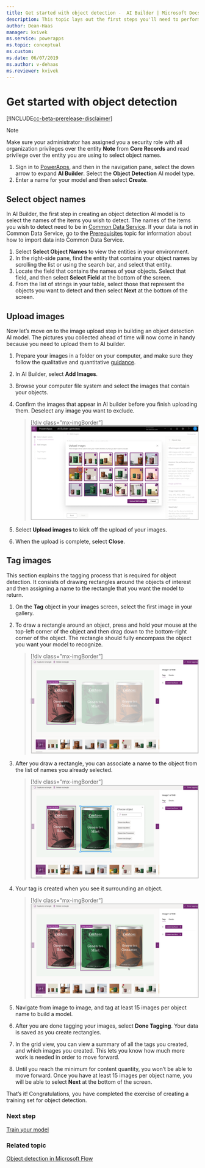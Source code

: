 ```yaml
---
title: Get started with object detection -  AI Builder | Microsoft Docs
description: This topic lays out the first steps you'll need to perform in building an object detection AI model. 
author: Dean-Haas
manager: kvivek
ms.service: powerapps
ms.topic: conceptual
ms.custom: 
ms.date: 06/07/2019
ms.author: v-dehaas
ms.reviewer: kvivek
---
```


# Get started with object detection

[!INCLUDE[cc-beta-prerelease-disclaimer](./includes/cc-beta-prerelease-disclaimer.md)]

> [!NOTE]
> Make sure your administrator has assigned you a security role with all organization privileges over the entity **Note** from **Core Records** and read privilege over the entity you are using to select object names.

1. Sign in to [PowerApps](https://web.powerapps.com), and then in the navigation pane, select the down arrow to expand **AI Builder**. Select the **Object Detection** AI model type.
2. Enter a name for your model and then select **Create**.

## Select object names


<!--from editor: I get a 404 page for the Common Data Service link. -->


In AI Builder, the first step in creating an object detection AI model is to select the names of the items you wish to detect. The names of the items you wish to detect need to be in [Common Data Service](/powerapps/maker/common-data-service/data-platform-intro). If your data is not in Common Data Service, go to the [Prerequisites](build-model.md#prerequisites) topic for information about how to import data into Common Data Service. 
1. Select **Select Object Names** to view the entities in your environment. 
2. In the right-side pane, find the entity that contains your object names by scrolling the list or using the search bar, and select that entity.
3. Locate the field that contains the names of your objects. Select that field, and then select **Select Field** at the bottom of the screen.
4. From the list of strings in your table, select those that represent the objects you want to detect and then select **Next** at the bottom of the screen.

## Upload images
Now let’s move on to the image upload step in building an object detection AI model. The pictures you collected ahead of time will now come in handy because you need to upload them to AI builder.

1. Prepare your images in a folder on your computer, and make sure they follow the qualitative and quantitative [guidance](collect-images.md).
1. In AI Builder, select **Add Images**.
1. Browse your computer file system and select the images that contain your objects.
1. Confirm the images that appear in AI builder before you finish uploading them. Deselect any image you want to exclude.

   > [!div class="mx-imgBorder"]
   > ![Select images screen](media/select-images.png "Select images screen")

1. Select **Upload images** to kick off the upload of your images.
1. When the upload is complete, select **Close**.

## Tag images

This section explains the tagging process that is required for object detection. It consists of drawing rectangles around the objects of interest and then assigning a name to the rectangle that you want the model to return.

1. On the **Tag** object in your images screen, select the first image in your gallery.
1. To draw a rectangle around an object, press and hold your mouse at the top-left corner of the object and then drag down to the bottom-right corner of the object. The rectangle should fully encompass the object you want your model to recognize.

   > [!div class="mx-imgBorder"]
   > ![Tag images screen](media/tag-images.png "Tag images screen")

1. After you draw a rectangle, you can associate a name to the object from the list of names you already selected.

   > [!div class="mx-imgBorder"]
   > ![Associate name screen](media/tag-image-associate-name.png "Associate name  screen")
 
1. Your tag is created when you see it surrounding an object.

   > [!div class="mx-imgBorder"]
   > ![Tag created screen](media/tag-created.png "Tag created screen")
 
1. Navigate from image to image, and tag at least 15 images per object name to build a model. 
1. After you are done tagging your images, select **Done Tagging**. Your data is saved as you create rectangles. 
1. In the grid view, you can view a summary of all the tags you created, and which images you created. This lets you know how much more work is needed in order to move forward.
1. Until you reach the minimum for content quantity, you won’t be able to move forward. Once you have at least 15 images per object name, you will be able to select **Next** at the bottom of the screen. 

That’s it! Congratulations, you have completed the exercise of creating a training set for object detection.

### Next step

[Train  your model](object-detection-train-model.md)

### Related topic

[Object detection in Microsoft Flow](object-detection-model-in-flow.md) 
